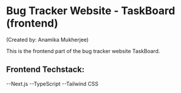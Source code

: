 # Bug Tracker Website - TaskBoard (frontend) 
(Created by: Anamika Mukherjee)

This is the frontend part of the bug tracker website TaskBoard.

## Frontend Techstack:

--Next.js
--TypeScript
--Tailwind CSS